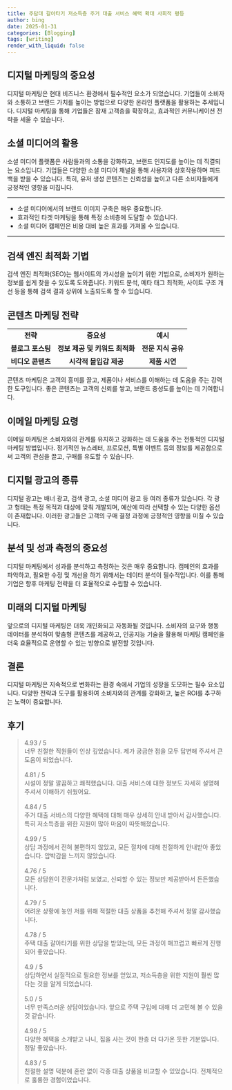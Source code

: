 ```yaml
---
title: 주담대 갈아타기 저소득층 주거 대출 서비스 혜택 확대 사회적 평등
author: bing
date: 2025-01-31
categories: [Blogging]
tags: [writing]
render_with_liquid: false
---
```



<h2 id='디지털 마케팅의 중요성'>디지털 마케팅의 중요성</h2>

<p>디지털 마케팅은 현대 비즈니스 환경에서 필수적인 요소가 되었습니다. 기업들이 소비자와 소통하고 브랜드 가치를 높이는 방법으로 다양한 온라인 플랫폼을 활용하는 추세입니다. 디지털 마케팅을 통해 기업들은 잠재 고객층을 확장하고, 효과적인 커뮤니케이션 전략을 세울 수 있습니다.</p>

<h2 id='소셜 미디어의 활용'>소셜 미디어의 활용</h2>

<p>소셜 미디어 플랫폼은 사람들과의 소통을 강화하고, 브랜드 인지도를 높이는 데 직결되는 요소입니다. 기업들은 다양한 소셜 미디어 채널을 통해 사용자와 상호작용하며 피드백을 받을 수 있습니다. 특히, 유저 생성 콘텐츠는 신뢰성을 높이고 다른 소비자들에게 긍정적인 영향을 미칩니다.</p>

<hr />

<ul>
    <li>소셜 미디어에서의 브랜드 이미지 구축은 매우 중요합니다.</li>
    <li>효과적인 타겟 마케팅을 통해 특정 소비층에 도달할 수 있습니다.</li>
    <li>소셜 미디어 캠페인은 비용 대비 높은 효과를 가져올 수 있습니다.</li>
</ul>

<hr />

<h2 id='검색 엔진 최적화 기법'>검색 엔진 최적화 기법</h2>

<p>검색 엔진 최적화(SEO)는 웹사이트의 가시성을 높이기 위한 기법으로, 소비자가 원하는 정보를 쉽게 찾을 수 있도록 도와줍니다. 키워드 분석, 메타 태그 최적화, 사이트 구조 개선 등을 통해 검색 결과 상위에 노출되도록 할 수 있습니다.</p>

<h2 id='콘텐츠 마케팅 전략'>콘텐츠 마케팅 전략</h2>

<table>
    <tr>
        <td style="text-align: center; height: 17px;"><b>전략</b></td>
        <td style="text-align: center; height: 17px;"><b>중요성</b></td>
        <td style="text-align: center; height: 17px;"><b>예시</b></td>
    </tr>
    <tr>
        <td style="text-align: center; height: 17px;"><b>블로그 포스팅</b></td>
        <td style="text-align: center; height: 17px;"><b>정보 제공 및 키워드 최적화</b></td>
        <td style="text-align: center; height: 17px;"><b>전문 지식 공유</b></td>
    </tr>
    <tr>
        <td style="text-align: center; height: 17px;"><b>비디오 콘텐츠</b></td>
        <td style="text-align: center; height: 17px;"><b>시각적 몰입감 제공</b></td>
        <td style="text-align: center; height: 17px;"><b>제품 시연</b></td>
    </tr>
</table>

<p>콘텐츠 마케팅은 고객의 흥미를 끌고, 제품이나 서비스를 이해하는 데 도움을 주는 강력한 도구입니다. 좋은 콘텐츠는 고객의 신뢰를 쌓고, 브랜드 충성도를 높이는 데 기여합니다.</p>

<h2 id='이메일 마케팅 요령'>이메일 마케팅 요령</h2>

<p>이메일 마케팅은 소비자와의 관계를 유지하고 강화하는 데 도움을 주는 전통적인 디지털 마케팅 방법입니다. 정기적인 뉴스레터, 프로모션, 특별 이벤트 등의 정보를 제공함으로써 고객의 관심을 끌고, 구매를 유도할 수 있습니다.</p>

<h2 id='디지털 광고의 종류'>디지털 광고의 종류</h2>

<p>디지털 광고는 배너 광고, 검색 광고, 소셜 미디어 광고 등 여러 종류가 있습니다. 각 광고 형태는 특정 목적과 대상에 맞춰 개발되며, 예산에 따라 선택할 수 있는 다양한 옵션이 존재합니다. 이러한 광고들은 고객의 구매 결정 과정에 긍정적인 영향을 미칠 수 있습니다.</p>

<h2 id='분석 및 성과 측정의 중요성'>분석 및 성과 측정의 중요성</h2>

<p>디지털 마케팅에서 성과를 분석하고 측정하는 것은 매우 중요합니다. 캠페인의 효과를 파악하고, 필요한 수정 및 개선을 하기 위해서는 데이터 분석이 필수적입니다. 이를 통해 기업은 향후 마케팅 전략을 더 효율적으로 수립할 수 있습니다.</p>

<h2 id='미래의 디지털 마케팅'>미래의 디지털 마케팅</h2>

<p>앞으로의 디지털 마케팅은 더욱 개인화되고 자동화될 것입니다. 소비자의 요구와 행동 데이터를 분석하여 맞춤형 콘텐츠를 제공하고, 인공지능 기술을 활용해 마케팅 캠페인을 더욱 효율적으로 운영할 수 있는 방향으로 발전할 것입니다.</p>

<h2 id='결론'>결론</h2>

<p>디지털 마케팅은 지속적으로 변화하는 환경 속에서 기업의 성장을 도모하는 필수 요소입니다. 다양한 전략과 도구를 활용하여 소비자와의 관계를 강화하고, 높은 ROI를 추구하는 노력이 중요합니다.</p>

<h2 id='후기'>후기</h2>
<div itemscope itemtype="https://schema.org/Product">
  <blockquote>
  <div itemprop="review" itemscope itemtype="https://schema.org/Review">
      <div itemprop="reviewRating" itemscope itemtype="https://schema.org/Rating"> <span itemprop="ratingValue">4.93</span> / <span itemprop="bestRating">5</span> </div>
      <span itemprop="reviewBody">너무 친절한 직원들이 인상 깊었습니다. 제가 궁금한 점을 모두 답변해 주셔서 큰 도움이 되었습니다.</span>
  </div>
  <br>
  <div itemprop="review" itemscope itemtype="https://schema.org/Review">
      <div itemprop="reviewRating" itemscope itemtype="https://schema.org/Rating"> <span itemprop="ratingValue">4.81</span> / <span itemprop="bestRating">5</span> </div>
      <span itemprop="reviewBody">시설이 정말 깔끔하고 쾌적했습니다. 대출 서비스에 대한 정보도 자세히 설명해 주셔서 이해하기 쉬웠어요.</span>
  </div>
  <br>
  <div itemprop="review" itemscope itemtype="https://schema.org/Review">
      <div itemprop="reviewRating" itemscope itemtype="https://schema.org/Rating"> <span itemprop="ratingValue">4.84</span> / <span itemprop="bestRating">5</span> </div>
      <span itemprop="reviewBody">주거 대출 서비스의 다양한 혜택에 대해 매우 상세히 안내 받아서 감사했습니다. 특히 저소득층을 위한 지원이 많아 마음이 따뜻해졌습니다.</span>
  </div>
  <br>
  <div itemprop="review" itemscope itemtype="https://schema.org/Review">
      <div itemprop="reviewRating" itemscope itemtype="https://schema.org/Rating"> <span itemprop="ratingValue">4.99</span> / <span itemprop="bestRating">5</span> </div>
      <span itemprop="reviewBody">상담 과정에서 전혀 불편하지 않았고, 모든 절차에 대해 친절하게 안내받아 좋았습니다. 압박감을 느끼지 않았습니다.</span>
  </div>
  <br>
  <div itemprop="review" itemscope itemtype="https://schema.org/Review">
      <div itemprop="reviewRating" itemscope itemtype="https://schema.org/Rating"> <span itemprop="ratingValue">4.76</span> / <span itemprop="bestRating">5</span> </div>
      <span itemprop="reviewBody">모든 상담원이 전문가처럼 보였고, 신뢰할 수 있는 정보만 제공받아서 든든했습니다.</span>
  </div>
  <br>
  <div itemprop="review" itemscope itemtype="https://schema.org/Review">
      <div itemprop="reviewRating" itemscope itemtype="https://schema.org/Rating"> <span itemprop="ratingValue">4.79</span> / <span itemprop="bestRating">5</span> </div>
      <span itemprop="reviewBody">어려운 상황에 놓인 저를 위해 적절한 대출 상품을 추천해 주셔서 정말 감사했습니다.</span>
  </div>
  <br>
  <div itemprop="review" itemscope itemtype="https://schema.org/Review">
      <div itemprop="reviewRating" itemscope itemtype="https://schema.org/Rating"> <span itemprop="ratingValue">4.78</span> / <span itemprop="bestRating">5</span> </div>
      <span itemprop="reviewBody">주택 대출 갈아타기를 위한 상담을 받았는데, 모든 과정이 매끄럽고 빠르게 진행되어 좋았습니다.</span>
  </div>
  <br>
  <div itemprop="review" itemscope itemtype="https://schema.org/Review">
      <div itemprop="reviewRating" itemscope itemtype="https://schema.org/Rating"> <span itemprop="ratingValue">4.9</span> / <span itemprop="bestRating">5</span> </div>
      <span itemprop="reviewBody">상담하면서 실질적으로 필요한 정보를 얻었고, 저소득층을 위한 지원이 훨씬 많다는 것을 알게 되었습니다.</span>
  </div>
  <br>
  <div itemprop="review" itemscope itemtype="https://schema.org/Review">
      <div itemprop="reviewRating" itemscope itemtype="schema.org/Rating"> <span itemprop="ratingValue">5.0</span> / <span itemprop="bestRating">5</span> </div>
      <span itemprop="reviewBody">너무 만족스러운 상담이었습니다. 앞으로 주택 구입에 대해 더 고민해 볼 수 있을 것 같습니다.</span>
  </div>
  <br>
  <div itemprop="review" itemscope itemtype="schema.org/Review">
      <div itemprop="reviewRating" itemscope itemtype="schema.org/Rating"> <span itemprop="ratingValue">4.98</span> / <span itemprop="bestRating">5</span> </div>
      <span itemprop="reviewBody">다양한 혜택을 소개받고 나니, 집을 사는 것이 한층 더 다가온 듯한 기분입니다. 정말 좋았습니다.</span>
  </div>
  <br>
  <div itemprop="review" itemscope itemtype="schema.org/Review">
      <div itemprop="reviewRating" itemscope itemtype="schema.org/Rating"> <span itemprop="ratingValue">4.83</span> / <span itemprop="bestRating">5</span> </div>
      <span itemprop="reviewBody">친절한 설명 덕분에 혼란 없이 각종 대출 상품을 비교할 수 있었습니다. 전체적으로 훌륭한 경험이었습니다.</span>
  </div>
  </blockquote>
</div>
